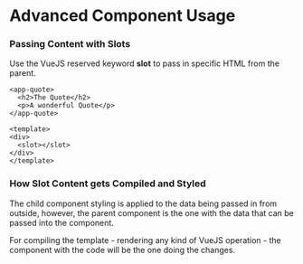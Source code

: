 # Advanced Component Usage

### Passing Content with Slots

Use the VueJS reserved keyword **slot** to pass in specific HTML from the parent.

```
<app-quote>
  <h2>The Quote</h2>
  <p>A wonderful Quote</p>
</app-quote>

<template>
<div>
  <slot></slot>
</div>
</template>
```

### How Slot Content gets Compiled and Styled

The child component styling is applied to the data being passed in from outside, however, the parent component is the one with the data that can be passed into the component.

For compiling the template - rendering any kind of VueJS operation - the component with the code will be the one doing the changes.